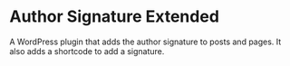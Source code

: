 # Author Signature Extended
A WordPress plugin that adds the author signature to posts and pages. It also adds a shortcode to add a signature.
